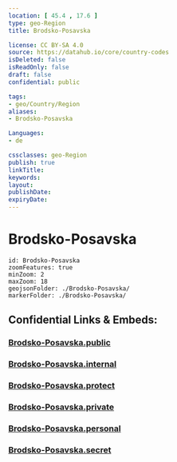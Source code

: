 ```yaml
---
location: [ 45.4 , 17.6 ] 
type: geo-Region
title: Brodsko-Posavska

license: CC BY-SA 4.0
source: https://datahub.io/core/country-codes
isDeleted: false
isReadOnly: false
draft: false
confidential: public

tags:
- geo/Country/Region
aliases:
- Brodsko-Posavska

Languages:
- de

cssclasses: geo-Region
publish: true
linkTitle: 
keywords: 
layout: 
publishDate: 
expiryDate: 
---
```


# Brodsko-Posavska

```leaflet
id: Brodsko-Posavska
zoomFeatures: true 
minZoom: 2 
maxZoom: 18
geojsonFolder: ./Brodsko-Posavska/
markerFolder: ./Brodsko-Posavska/
```


## Confidential Links & Embeds: 

### [Brodsko-Posavska.public](/_public/\Earth\Continent\Europe\Europe~Central\Croatia\CountiesBrodsko-Posavska.public.md) 

### [Brodsko-Posavska.internal](/_internal/\Earth\Continent\Europe\Europe~Central\Croatia\CountiesBrodsko-Posavska.internal.md) 

### [Brodsko-Posavska.protect](/_protect/\Earth\Continent\Europe\Europe~Central\Croatia\CountiesBrodsko-Posavska.protect.md) 

### [Brodsko-Posavska.private](/_private/\Earth\Continent\Europe\Europe~Central\Croatia\CountiesBrodsko-Posavska.private.md) 

### [Brodsko-Posavska.personal](/_personal/\Earth\Continent\Europe\Europe~Central\Croatia\CountiesBrodsko-Posavska.personal.md) 

### [Brodsko-Posavska.secret](/_secret/\Earth\Continent\Europe\Europe~Central\Croatia\CountiesBrodsko-Posavska.secret.md)


